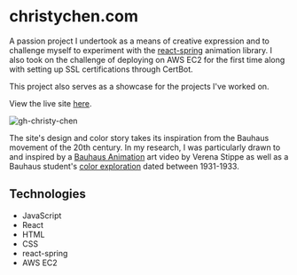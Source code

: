 # christychen.com

A passion project I undertook as a means of creative expression and to challenge myself to experiment with the [react-spring](https://react-spring.io/) animation library. I also took on the challenge of deploying on AWS EC2 for the first time along with setting up SSL certifications through CertBot.

This project also serves as a showcase for the projects I've worked on.

View the live site [here](https://www.christychen.com/). 

![gh-christy-chen](https://user-images.githubusercontent.com/55429132/156872584-837ae174-d421-4d73-8884-9ee7c546dd32.png)

The site's design and color story takes its inspiration from the Bauhaus movement of the 20th century. In my research, I was particularly drawn to and inspired by a [Bauhaus Animation](https://www.youtube.com/watch?v=ei2FtOJIw9Y) art video by Verena Stippe as well as a Bauhaus student's [color exploration](https://d33wubrfki0l68.cloudfront.net/2efe3a3f4c46e8a85aeec32b2022651ed625dbdd/1aa7d/img/fig-34.jpg) dated between 1931-1933.

## Technologies

- JavaScript
- React
- HTML
- CSS
- react-spring
- AWS EC2
